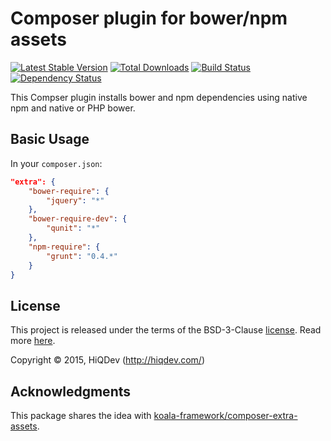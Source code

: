 Composer plugin for bower/npm assets
====================================

[![Latest Stable Version](https://poser.pugx.org/hiqdev/composer-asset-plugin/v/stable)](https://packagist.org/packages/hiqdev/composer-asset-plugin)
[![Total Downloads](https://poser.pugx.org/hiqdev/composer-asset-plugin/downloads)](https://packagist.org/packages/hiqdev/composer-asset-plugin)
[![Build Status](https://img.shields.io/travis/hiqdev/composer-asset-plugin.svg)](https://travis-ci.org/hiqdev/composer-asset-plugin)
[![Dependency Status](https://www.versioneye.com/php/hiqdev:composer-asset-plugin/dev-master/badge.svg)](https://www.versioneye.com/php/hiqdev:composer-asset-plugin/dev-master)

This Compser plugin installs bower and npm dependencies using
native npm and native or PHP bower.

## Basic Usage

In your `composer.json`:

```json
"extra": {
    "bower-require": {
        "jquery": "*"
    },
    "bower-require-dev": {
        "qunit": "*"
    },
    "npm-require": {
        "grunt": "0.4.*"
    }
}
```

## License

This project is released under the terms of the BSD-3-Clause [license](LICENSE).
Read more [here](http://choosealicense.com/licenses/bsd-3-clause).

Copyright © 2015, HiQDev (http://hiqdev.com/)

## Acknowledgments

This package shares the idea with [koala-framework/composer-extra-assets](https://github.com/koala-framework/composer-extra-assets).
